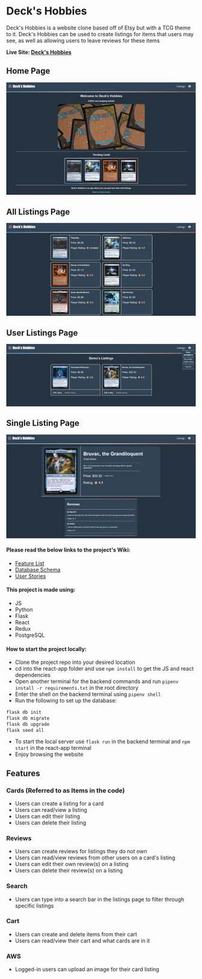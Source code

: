 # Deck's Hobbies
Deck's Hobbies is a website clone based off of Etsy but with a TCG theme to it. Deck's Hobbies can be used to create listings for items that users may see, as well as allowing users to leave reviews for these items

**Live Site: [Deck's Hobbies](https://decks-hobbies.onrender.com)**

## Home Page
![Pic 1](https://raw.githubusercontent.com/anwersaad0/Etsy-Clone/main/ReadmePics/homepagepic.png)

## All Listings Page
![Pic 2](https://raw.githubusercontent.com/anwersaad0/Etsy-Clone/main/ReadmePics/listingspic.png)

## User Listings Page
![Pic 3](https://raw.githubusercontent.com/anwersaad0/Etsy-Clone/main/ReadmePics/userlistingpics.png)

## Single Listing Page
![Pic 4](https://raw.githubusercontent.com/anwersaad0/Etsy-Clone/main/ReadmePics/cardinfopic.png)



#### Please read the below links to the project's Wiki:
- [Feature List](https://github.com/anwersaad0/Etsy-Clone/wiki/Project-Features)
- [Database Schema](https://github.com/anwersaad0/Etsy-Clone/blob/main/EtsyCloneDBD.png)
- [User Stories](https://github.com/anwersaad0/Etsy-Clone/wiki/User-Stories)

#### This project is made using:
- JS
- Python
- Flask
- React
- Redux
- PostgreSQL

#### How to start the project locally:
- Clone the project repo into your desired location
- cd into the react-app folder and use ```npm install``` to get the JS and react dependencies
- Open another terminal for the backend commands and run ```pipenv install -r requirements.txt``` in the root directory
- Enter the shell on the backend terminal using ```pipenv shell```
- Run the following to set up the database:
```
flask db init
flask db migrate
flask db upgrade
flask seed all
```
- To start the local server use ```flask run``` in the backend terminal and ```npm start``` in the react-app terminal
- Enjoy browsing the website

## Features

### Cards (Referred to as Items in the code)
- Users can create a listing for a card
- Users can read/view a listing
- Users can edit their listing
- Users can delete their listing

### Reviews
- Users can create reviews for listings they do not own
- Users can read/view reviews from other users on a card's listing
- Users can edit their own review(s) on a listing
- Users can delete their review(s) on a listing

### Search
- Users can type into a search bar in the listings page to filter through specific listings

### Cart
- Users can create and delete items from their cart
- Users can read/view their cart and what cards are in it

### AWS
- Logged-in users can upload an image for their card listing
